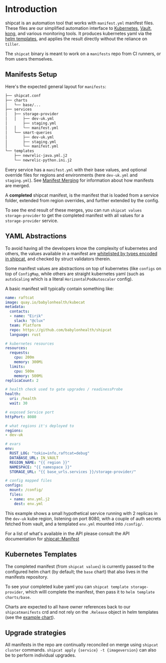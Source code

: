 # Introduction

shipcat is an automation tool that works with `manifest.yml` manifest files. These files are our simplified automation interface to [Kubernetes](https://kubernetes.io/), [Vault](https://www.vaultproject.io/), [kong](https://konghq.com/), and various monitoring tools. It produces kubernetes yaml via the [helm templates](https://docs.helm.sh/), and applies the result directly without the reliance on `tiller`.

The `shipcat` binary is meant to work on a `manifests` repo from CI runners, or from users themselves.

## Manifests Setup
Here's the expected general layout for `manifests`:

```sh
├── shipcat.conf
├── charts
│   └── base/...
├── services
│   ├── storage-provider
│   │   ├── dev-uk.yml
│       ├── staging.yml
│   │   └── manifest.yml
│   └── smart-queries
│       ├── dev-uk.yml
│       ├── staging.yml
│       └── manifest.yml
└── templates
    ├── newrelic-java.yml.j2
    └── newrelic-python.ini.j2
```

Every service has a `manifest.yml` with their base values, and optional override files for regions and environments (here `dev-uk.yml` and `staging.yml`). See [Manifest Merging](./merging.md) for information about how manifests are merged.

A **completed** shipcat manifest, is the manifest that is loaded from a service folder, extended from region overrides, and further extended by the config.

To see the end result of these merges, you can run `shipcat values storage-provider` to get the completed manifest with all values for a `storage-provider` service.

## YAML Abstractions
To avoid having all the developers know the complexity of kubernetes and others, the values available in a manifest are [whitelisted by types encoded in shipcat](https://github.com/babylonhealth/shipcat/tree/master/shipcat_definitions/src/structs), and checked by struct validators therein.

Some manifest values are abstractions on top of kubernetes (like `configs` on top of `ConfigMap`, while others are straight kubernetes yaml (such as `autoScaling` which is a literal `HorizontalPodAutoscaler` config).

A basic manifest will typically contain something like:

```yaml
name: raftcat
image: quay.io/babylonhealth/kubecat
metadata:
  contacts:
  - name: "Eirik"
    slack: "@clux"
  team: Platform
  repo: https://github.com/babylonhealth/shipcat
  language: rust

# kubernetes resources
resources:
  requests:
    cpu: 200m
    memory: 300Mi
  limits:
    cpu: 500m
    memory: 500Mi
replicaCount: 2

# health check used to gate upgrades / readinessProbe
health:
  uri: /health
  wait: 30

# exposed Service port
httpPort: 8080

# what regions it's deployed to
regions:
- dev-uk

# evars
env:
  RUST_LOG: "tokio=info,raftcat=debug"
  DATABASE_URL: IN_VAULT
  REGION_NAME: "{{ region }}"
  NAMESPACE: "{{ namespace }}"
  STORAGE_URL: "{{ base_urls.services }}/storage-provider/"

# config mapped files
configs:
  mount: /config/
  files:
  - name: env.yml.j2
    dest: env.yml
```

This example shows a small hypothetical service running with 2 replicas in the `dev-uk` kube region, listening on port 8080, with a couple of auth secrets fetched from vault, and a templated `env.yml` mounted into `/config/`.

For a list of what's available in the API please consult the API documentation for [shipcat::Manifest](https://babylonhealth.github.io/shipcat/shipcat/manifest/manifest/struct.Manifest.html)

## Kubernetes Templates
The completed manifest (from `shipcat values`) is currently passed to the configured helm chart (by default; the `base` chart) that also lives in the manifests repository.

To see your completed kube yaml you can `shipcat template storage-provider`, which willl complete the manifest, then pass it to `helm template charts/base`.

Charts are expected to all have owner references back to our `shipcatmanifests` crd and not rely on the `.Release` object in helm templates (see the [example chart](https://github.com/babylonhealth/shipcat/tree/master/examples/charts/base)).

## Upgrade strategies
All manifests in the repo are continually reconciled on merge using `shipcat cluster` commands. `shipcat apply {service} -t {imageversion}` can also be to perform individual upgrades.
